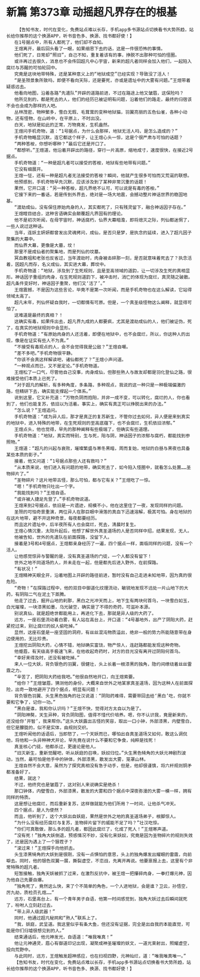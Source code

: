 # 新篇 第373章 动摇超凡界存在的根基
        【告知书友，时代在变化，免费站点难以长存，手机app多书源站点切换看书大势所趋，站长给你推荐的这个换源APP，听书音色多、换源、找书都好使！】
       在1号据点中，所有人都死了，他们却不自知。
       王煊离开，最后回头看了一眼，如果细思下去的话，这是一件很恐怖的事情。
       他们死了，日常却“照旧”，自己不知，重复着该有的事，挣脱不出那种可怕的怪圈。
       或许再过去很久，消息也不会传回超凡中心宇宙，新来的超凡者同样会加入他们，一起陷入腐烂与苏醒的可怕轮回中。
       究竟是这块地带特殊，还是某种意义上的“地狱成空”已经实现？导致没了活人！
       “是圣殒景象所致吗，即便不看向天际，还是要死，亦或是遗址中的大雾有问题。”王煊带着疑惑远去。
       他看向地图，沿着各路“先遣队”开辟的道路前进，不过在路途上他又皱眉，这保险吗？
       他所见到的，都是死去的人，他们的经历已被证明有问题，沿着他们的路走，最终的归宿该不会也会成为那样的人吧。
       丛林茂密，物种繁多，雪白无瑕、毛茸茸的变种地狱猫，羽翼亮丽的五色仙雀，各种小动物，还有怪物，在山岭中，在平原上，不时出没。
       白天，地狱是如此的正常，万物竟发，生机盎然。
       王煊问手机奇物，道：“1号据点，为什么会那样，地狱无活人吗，是怎么造成的？”
       手机奇物略显沉默，连它都这个样子，让王煊心头一惊，这是个很严肃与可怕的话题？
       “两种答桉，你想听哪种？”最后它还是开口了。
       “都想听。”王煊道，他沿着开辟出的路径，穿行一片高原，缩地成寸，速度很快，在接近2号据点。
       手机奇物道：“一种是超凡者可以接受的答桉，地狱有些地带有问题。”
       它没有细展开。
       王煊一怔，还有一种是超凡者无法接受的答桉？瞬间，他就产生很多可怕而又荒诞的联想。
       他预感到，手机奇物早先沉默，应该涉及到了某种非常沉重的话题！
       果然，它开口道：“另一种答桉，超凡界绝不认可，可以说是有毒的答桉。”
       它接下来的一番话，若是传到外界去，绝对是一场大地震，会撼动整片神话世界的稳固地基。
       “渡劫成仙，没有保住原始肉身的人，其实都死了，只有残灵留下，融合神话因子存在。”
       王煊瞠目结合，这种言语确实会颠覆超凡界固有的理论。
       他不是初次听闻，在母宇宙时，神话腐朽，仙界大幕暗澹，即将熄灭之际，列仙都迷惘了，一些人说过这种话。
       当年，连妖主妍妍都曾发出灵魂拷问，成仙，是否只是梦，是执念的延续，进入了超凡因子聚集的大幕中。
       而仙界大幕，更像是大墓，坟！
       那里不是成仙者的聚集地，而是列仙的坟墓。
       冥血教祖和老张也反省过，当年渡劫时，肉身被击碎那一刻，是否就意味着死去了？执念活着，因超凡而存，名义成仙，其实进大幕，葬坟中。
       手机奇物道：“地狱，涉及到了生死规则，且是至高领域的道韵，让一切涉及生死的真相显形。神话因子重组的肉身，在生死规则道韵下，被冲击时，消亡的体现为腐烂，真灵随之破散。超凡条件变好时，神话因子重聚，他们又‘活了’。”
       王煊震撼，不是因为这些言论，毕竟不是第一次听闻，而是手机奇物也在这么解读，它站得领域太高了。
       超凡末年，列仙怀疑自我时，一切都情有可原。但是，一个真圣级怪物这么阐释，就显得可怕了。
       这难道是最终的真相？！
       这确实有毒，如果传出去，超凡界九成的人都要疯，尤其是渡劫成仙的人，他们被证伪，死了，在真实的地狱规则中会显形。
       手机奇物道：“有原始肉身的人还活着，即便在地狱中，也不会腐烂，所以，你这种人的出现，像是在证实有些人不为真。”
       “不接受有毒观点的人，会不会觉得我是公敌？”王煊自嘲。
       “差不多吧。”手机奇物很平静。
       “你该不会真这样解读吧，诸仙都死了？”王煊小声问道。
       “一种观点而已，又不是定论。”手机奇物道。
       王煊松了一口气，尽管他自己没事，肉身成仙，但那些熟人与故友却都是羽化登仙之路，很难接受他们本质上已死了。
       “对于超凡的解析，有多种角度，多条路，多种观点，我说的这一种只是一种极端偏激的路，但精研下去，确实能支撑起一个体系。”
       说到这里，它又补充道：“万物负阴而抱阳，并非一成不变，可以转化，腐烂的人，你也看到了，他们也能复苏，依旧以为活着。事实上，确实有真正可以挣脱出来的办法。”
       “怎么说？”王煊追问。
       手机奇物道：“成为异人后，那才是真正的复苏新生，不管你过去如何，异人便是来到真实的地狱中，进入特殊的地带，在生死规则的至高底蕴下，也不会腐烂，生机依旧浓郁。”
       王煊点头，他也觉得，早先的那种阐释有些极端了，但确实有些道理。
       手机奇物道：“地狱，真实而特别，生与死，阳与阴，神话因子的浓郁与腐朽，都能找到参照物。”
       王煊道：“超凡的兴起与衰败，璀璨繁盛与寒冬黑暗，周而复始，地狱的白昼与黑夜也具备某些本质的影子。”
       接着，他又问道：“1号据点那些人还有救吗？”
       “从本质来说，他们进入有问题的地带，确实死去了，如今陷入怪圈中，就看怎么处置……圣物碎片了。”
       “圣物碎片？这片地带古怪，那么可怕，都与它有关？”王煊吃了一惊。
       “嗯！”手机奇物只吐出一个字。
       “我能找到吗？”王煊自语。
       “或许被人捷足先登了。”手机奇物说道。
       王煊来到2号据点，依旧是一片遗迹，规模不小，他在这里住了一夜，发现同样的问题。
       圣殒的可怕奇景重演，两位异人在那巨眼中滑落的真血下迅速溶解，极其可怕。身在地狱的在这片地带，避不开这种奇景，每夜都要经历。
       而且这片遗址中，后半夜所有人也会腐烂，死去，清晨时复生。
       王煊心情沉重，太阳升起后，他想了解世外真圣道场的人是否同样中招，结果发现，无人。
       他被告知，世外的先遣队在前面探路，没留下人。
       接着是3号和4号据点，王煊都亲身经历了一遍，四个据点一样，面临同样的问题，没有一个活人。
       让他感觉惊异与警醒的是，没有真圣道场的门徒，一个人都没有留下！
       世外之地不同道场的人，并未走在一起，但是都先后进入野外，在前探路。
       “有状况！”
       王煊精神天眼全开，沿着地图上开辟的路径前进，暂时没有自己走进未知地带，因为真的很危险。
       “奇物！”在探路过程中，他的双目中御道化纹理流动，敏锐地发现不远处一片山地下的大药，有阴阳二气在泥土下蒸腾。
       他走了过去，掘开山地的刹那，黑白之光冲天而上，地下生有两块何首乌，一块雪白如玉，白光璀璨，一块漆黑如墨，乌光破空，确实是了不得的奇药，可滋补本源。
       别说真仙，就是超绝世都能用上，再进化下去，那就是异人级的大药了。
       远方，一座石堡流动着白雾，有人站在高台上，开口道：“4号基地外，出产了阴阳大药，赶紧挖过来，别让腐烂的奴人偷吃掉。”
       显然，这座石堡是一座坚固的洞府，有丝丝混沌物质溢出，绝非一般的势力所能随意带在身边使用的，无比珍贵。
       王煊挖出阴阳大药，心情不错，地狱确实富饶，物产惊人，连赶路都能发现这种奇物。
       他蹙眉，有天级高手极速飞来，在他收起奇药时，对方的目光没有离开过阴阳何首乌。
       “幸好来得及时，还没有被吃掉。”
       来人一位大妖，背负银色的羽翼，很健壮，头上长着一根漆黑的独角，隐约间缭绕着丝丝雷霆之力。
       “辛苦了，把阴阳大药给我吧。”他很自然地开口，向王煊索要。
       “给你？”王煊皱眉，猜测他的身份，大概来自世外之地某家真圣道场，因为这种人在前面探险，出奇一致地避开了四个据点，明显有问题！
       背负银色羽翼、头生黑色独角的壮汉说道：“阴阳药难得，需要带回去给‘黑白’吃，你就不要和它争了，记你一功。”
       “黑白是谁，我和你认识吗？”王煊不快，觉得对方太自以为是了。
       “阴阳神獒，天生异种，背负阴阳图，值得不惜代价培养。嗯，你不认识我，竟是新来的，还没给你‘开智’，我来帮你。”这头大妖露出古怪的笑容，取出一口小钟，外部漆黑，内壁雪白，但它是朦胧的，似不是实体，由规则交织。
       王煊听闻他的话语后，当即怒了，一个天妖而已，哪怕出自真圣道场又如何，敢这么调侃他，将他和一头异种神犬并论，早先竟在说什么不要和它争食，纯粹是找死！
       真圣核心门徒，他都杀过，更遑论是他人。
       “旧灭新生，重新觉醒吧，听从妖庭的召唤，妖奴归位。”头生黑色犄角的大妖元神剧烈波动，当然，最可怕是他手中的钟体，外部漆黑，散发出大雾，笼罩山林。
       王煊自然不会大意，虽然为了探究真相没有急于动手，但是，他却很谨慎，将六杆规则铜矛都准备好了。
       结果，就这？
       不过，他终究也是皱眉了，这对别人来说确实是绝杀！
       那口钟体，内壁雪白，外部漆黑，散发的大雾和四个据点中深夜弥漫的大雾一模一样，拥有同样的特质。
       这是想让他腐烂，而后重新复苏，这样做就能为他们所用？一时间，让他杀气冲天。
       四个据点，是人为使然？
       而且，他听到了，这个大妖出自妖庭，果然是世外之地的真圣道场弟子，根脚惊人。
       “为什么没有经历腐烂与复苏，圣物碎片留下的威能不足了吗？”壮汉吃惊。
       “你们可真敢做，那么多的超凡者，都因此腐烂了，化成了死人！”王煊寒声道。
       “没有死！”独角大妖倒退，预感情况不妙，没有化来妖奴，究竟是因为圣物碎片的规则失效了，还是因为遇上了一个狠茬子？
       “滚过来！”王煊探手向他抓去。
       头生漆黑犄角的大妖到是很刚，没有一点惧怕的意思，头上的独角爆发出耀眼的雷霆，向前噼去。同时，他的银色双翼一展，撕裂虚空，不恋战，先离开再说。他要禀报上去，这里有个非常特殊的超凡者。
       短暂接触，独角天妖被抓了过来，在激烈反抗中，被王煊一把攥碎肉身，一拳打爆元神，因为他自己先要自爆。
       “独角死了，竟然这么快，来了个不简单的角色，一个人进地狱，会是谁？卫云，孙悟空，厉九劫，质检员孔煊……”
       远方，石堡高台上，有一个青年男子自语，他第一时间感觉到，独角大妖过去后瞬间就死了，吩咐人立刻赶过去。
       “带上异人级武器！”
       同时，他通过超凡秘网和“熟人”联系上了。
       “我，妖庭，武呈道。我这里似乎有条大鱼，但还没有证据，完全是出自我的本能直觉，可能是你们归墟很想见到的人。”
       结束通话后，他元神发光，自语道：“唯我唯真！”
       他让元神通灵，眉心有御道印记出现，凝聚成神圣璀璨的妖文，一道光束射出，照耀虚空，投向荒野中。
       与此同时，远方，王煊触发超神感应，也在扫视四野，元神灿烂，道：“唯我唯真唯一。”
       【告知书友，时代在变化，免费站点难以长存，手机app多书源站点切换看书大势所趋，站长给你推荐的这个换源APP，听书音色多、换源、找书都好使！】